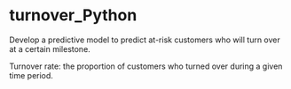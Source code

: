 # turnover_Python

Develop a predictive model to predict at-risk customers who will turn over at a certain milestone.

Turnover rate: the proportion of customers who turned over during a given time period.

